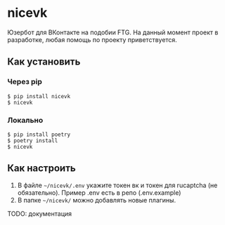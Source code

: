 # nicevk

Юзербот для ВКонтакте на подобии FTG. На данный момент проект в разработке, любая помощь по проекту приветствуется.

## Как установить
### Через pip
```
$ pip install nicevk
$ nicevk
```

### Локально
```
$ pip install poetry
$ poetry install
$ nicevk
```

## Как настроить

  1. В файле `~/nicevk/.env` укажите токен вк и токен для rucaptcha (не обязательно). Пример .env есть в репо (.env.example)
  2. В папке `~/nicevk/` можно добавлять новые плагины.

TODO: документация
